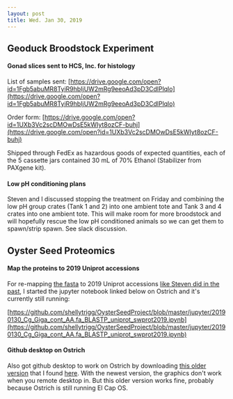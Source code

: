 ```yaml
---
layout: post
title: Wed. Jan 30, 2019
---
```


## Geoduck Broodstock Experiment

#### Gonad slices sent to HCS, Inc. for histology

List of samples sent:  [https://drive.google.com/open?id=1Fgb5abuMR8TyiR9hbIjUW2mRg9eeoAd3pD3CdlPlqlo](https://drive.google.com/open?id=1Fgb5abuMR8TyiR9hbIjUW2mRg9eeoAd3pD3CdlPlqlo)

Order form: [https://drive.google.com/open?id=1UXb3Vc2scDMOwDsE5kWIyt8ozCF-buhj](https://drive.google.com/open?id=1UXb3Vc2scDMOwDsE5kWIyt8ozCF-buhj)

Shipped through FedEx as hazardous goods of expected quantities, each of the 5 cassette jars contained 30 mL of 70% Ethanol (Stabilizer from PAXgene kit).

#### Low pH conditioning plans

Steven and I discussed stopping the treatment on Friday and combining the low pH group crates (Tank 1 and 2) into one ambient tote and Tank 3 and 4 crates into one ambient tote. This will make room for more broodstock and will hopefully rescue the low pH conditioned animals so we can get them to spawn/strip spawn. See slack discussion.

## Oyster Seed Proteomics

#### Map the proteins to 2019 Uniprot accessions

For re-mapping [the fasta](http://owl.fish.washington.edu/halfshell/bu-git-repos/nb-2017/C_gigas/data/Cg_Giga_cont_AA.fa) to 2019 Uniprot accessions [like Steven did in the past](https://github.com/sr320/nb-2017/tree/master/misc), I started the jupyter notebook linked below on Ostrich and it's currently still running:

[https://github.com/shellytrigg/OysterSeedProject/blob/master/jupyter/20190130_Cg_Giga_cont_AA.fa_BLASTP_uniprot_swprot2019.ipynb](https://github.com/shellytrigg/OysterSeedProject/blob/master/jupyter/20190130_Cg_Giga_cont_AA.fa_BLASTP_uniprot_swprot2019.ipynb)

#### Github desktop on Ostrich
Also got github desktop to work on Ostrich by downloading [this older version](https://central.github.com/mac/latest) that I found [here](https://github.com/desktop/desktop/issues/2885). With the newest version, the graphics don't work when you remote desktop in. But this older version works fine, probably because Ostrich is still running El Cap OS. 

